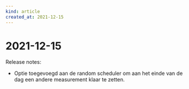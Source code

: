 ```yaml
---
kind: article
created_at: 2021-12-15
---
```


# 2021-12-15

Release notes:

* Optie toegevoegd  aan  de random scheduler om aan het einde van de dag een andere measurement klaar te zetten.
